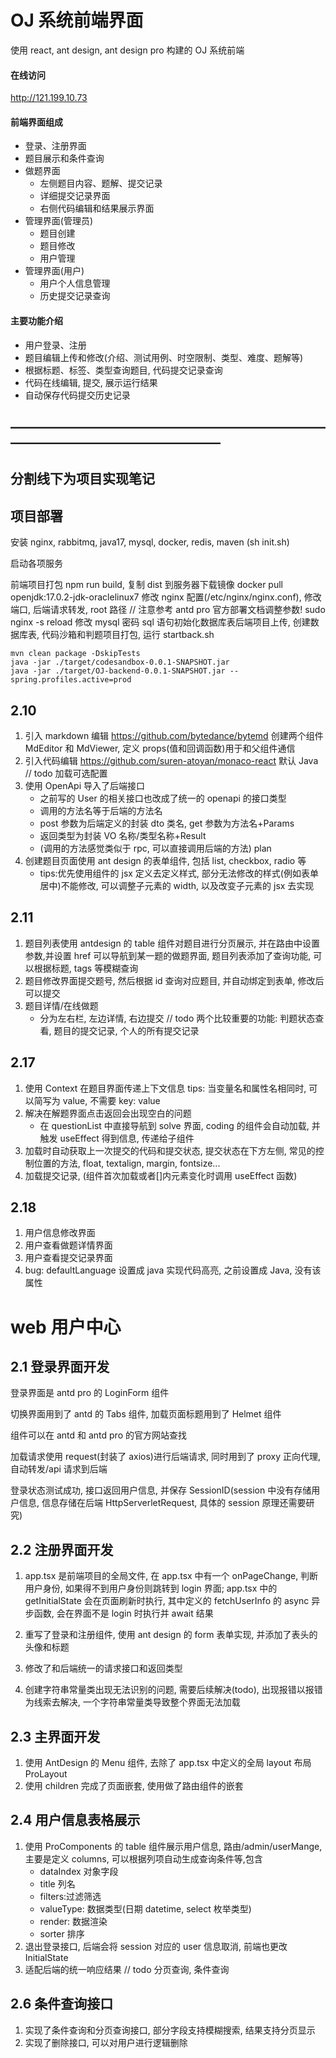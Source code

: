 # OJ 系统前端界面

使用 react, ant design, ant design pro 构建的 OJ 系统前端

#### 在线访问

http://121.199.10.73

#### 前端界面组成

- 登录、注册界面
- 题目展示和条件查询
- 做题界面
  - 左侧题目内容、题解、提交记录
  - 详细提交记录界面
  - 右侧代码编辑和结果展示界面
- 管理界面(管理员)
  - 题目创建
  - 题目修改
  - 用户管理
- 管理界面(用户)
  - 用户个人信息管理
  - 历史提交记录查询

#### 主要功能介绍

- 用户登录、注册
- 题目编辑上传和修改(介绍、测试用例、时空限制、类型、难度、题解等)
- 根据标题、标签、类型查询题目, 代码提交记录查询
- 代码在线编辑, 提交, 展示运行结果
- 自动保存代码提交历史记录

## ————————————————————————————————————————

## 分割线下为项目实现笔记

## 项目部署

安装 nginx, rabbitmq, java17, mysql, docker, redis, maven (sh init.sh)

启动各项服务

前端项目打包 npm run build, 复制 dist 到服务器下载镜像 docker pull openjdk:17.0.2-jdk-oraclelinux7 修改 nginx 配置(/etc/nginx/nginx.conf), 修改端口, 后端请求转发, root 路径 // 注意参考 antd pro 官方部署文档调整参数! sudo nginx -s reload 修改 mysql 密码 sql 语句初始化数据库表后端项目上传, 创建数据库表, 代码沙箱和判题项目打包, 运行 startback.sh

```shell
mvn clean package -DskipTests
java -jar ./target/codesandbox-0.0.1-SNAPSHOT.jar
java -jar ./target/OJ-backend-0.0.1-SNAPSHOT.jar --spring.profiles.active=prod

```

## 2.10

1. 引入 markdown 编辑 https://github.com/bytedance/bytemd 创建两个组件 MdEditor 和 MdViewer, 定义 props(值和回调函数)用于和父组件通信
2. 引入代码编辑 https://github.com/suren-atoyan/monaco-react 默认 Java // todo 加载可选配置
3. 使用 OpenApi 导入了后端接口
   - 之前写的 User 的相关接口也改成了统一的 openapi 的接口类型
   - 调用的方法名等于后端的方法名
   - post 参数为后端定义的封装 dto 类名, get 参数为方法名+Params
   - 返回类型为封装 VO 名称/类型名称+Result
   - (调用的方法感觉类似于 rpc, 可以直接调用后端的方法) plan
4. 创建题目页面使用 ant design 的表单组件, 包括 list, checkbox, radio 等
   - tips:优先使用组件的 jsx 定义去定义样式, 部分无法修改的样式(例如表单居中)不能修改, 可以调整子元素的 width, 以及改变子元素的 jsx 去实现

## 2.11

1. 题目列表使用 antdesign 的 table 组件对题目进行分页展示, 并在路由中设置参数,并设置 href 可以导航到某一题的做题界面, 题目列表添加了查询功能, 可以根据标题, tags 等模糊查询
2. 题目修改界面提交题号, 然后根据 id 查询对应题目, 并自动绑定到表单, 修改后可以提交
3. 题目详情/在线做题
   - 分为左右栏, 左边详情, 右边提交 // todo 两个比较重要的功能: 判题状态查看, 题目的提交记录, 个人的所有提交记录

## 2.17

1. 使用 Context 在题目界面传递上下文信息 tips: 当变量名和属性名相同时, 可以简写为 value, 不需要 key: value
2. 解决在解题界面点击返回会出现空白的问题
   - 在 questionList 中直接导航到 solve 界面, coding 的组件会自动加载, 并触发 useEffect 得到信息, 传递给子组件
3. 加载时自动获取上一次提交的代码和提交状态, 提交状态在下方左侧, 常见的控制位置的方法, float, textalign, margin, fontsize...
4. 加载提交记录, (组件首次加载或者[]内元素变化时调用 useEffect 函数)

## 2.18

1. 用户信息修改界面
2. 用户查看做题详情界面
3. 用户查看提交记录界面
4. bug: defaultLanguage 设置成 java 实现代码高亮, 之前设置成 Java, 没有该属性

# web 用户中心

## 2.1 登录界面开发

登录界面是 antd pro 的 LoginForm 组件

切换界面用到了 antd 的 Tabs 组件, 加载页面标题用到了 Helmet 组件

组件可以在 antd 和 antd pro 的官方网站查找

加载请求使用 request(封装了 axios)进行后端请求, 同时用到了 proxy 正向代理, 自动转发/api 请求到后端

登录状态测试成功, 接口返回用户信息, 并保存 SessionID(session 中没有存储用户信息, 信息存储在后端 HttpServerletRequest, 具体的 session 原理还需要研究)

## 2.2 注册界面开发

1. app.tsx 是前端项目的全局文件, 在 app.tsx 中有一个 onPageChange, 判断用户身份, 如果得不到用户身份则跳转到 login 界面; app.tsx 中的 getInitialState 会在页面刷新时执行, 其中定义的 fetchUserInfo 的 async 异步函数, 会在界面不是 login 时执行并 await 结果

2. 重写了登录和注册组件, 使用 ant design 的 form 表单实现, 并添加了表头的头像和标题

3. 修改了和后端统一的请求接口和返回类型

4. 创建字符串常量类出现无法识别的问题, 需要后续解决(todo), 出现报错以报错为线索去解决, 一个字符串常量类导致整个界面无法加载

## 2.3 主界面开发

1. 使用 AntDesign 的 Menu 组件, 去除了 app.tsx 中定义的全局 layout 布局 ProLayout
2. 使用 children 完成了页面嵌套, 使用<Outlet>做了路由组件的嵌套

## 2.4 用户信息表格展示

1. 使用 ProComponents 的 table 组件展示用户信息, 路由/admin/userMange, 主要是定义 columns, 可以根据列项自动生成查询条件等,包含
   - dataIndex 对象字段
   - title 列名
   - filters:过滤筛选
   - valueType: 数据类型(日期 datetime, select 枚举类型)
   - render: 数据渲染
   - sorter 排序
2. 退出登录接口, 后端会将 session 对应的 user 信息取消, 前端也更改 InitialState
3. 适配后端的统一响应结果 // todo 分页查询, 条件查询

## 2.6 条件查询接口

1. 实现了条件查询和分页查询接口, 部分字段支持模糊搜索, 结果支持分页显示
2. 实现了删除接口, 可以对用户进行逻辑删除
